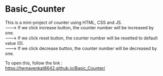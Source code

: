 # Basic_Counter

This is a mini-project of counter using HTML, CSS and JS.   
---> If we click increase button, the counter number will be increased by one.   
---> If we click reset button, the counter number will be resetted to default value (0).   
---> If we click decrease button, the counter number will be decreased by one.   

To open this, follow the link : https://hemavenkat8642.github.io/Basic_Counter/
